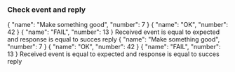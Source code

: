### Check event and reply

<div print="true">
    <e:summary/>
    <e:example name="Event must be received and then a success event must redirected to specified topic">
        <e:given>        
            <e:event-check topicName="test.consume.topic">
                <expected>
                {
                    "name": "Make something good",
                    "number": 7
                }
                </expected>
                <reply topicName="test.success.topic">
                    <success>
                        <protobuf class="com.adven.concordion.extensions.exam.utils.protobuf.TestEntity$Entity">
                        {
                            "name": "OK",
                            "number": 42
                        }
                        </protobuf>
                    </success>
                    <fail>
                        <protobuf class="com.adven.concordion.extensions.exam.utils.protobuf.TestEntity$Entity">
                        {
                            "name": "FAIL",
                            "number": 13
                        }
                        </protobuf>
                    </fail>
                </reply>
            </e:event-check>
        </e:given>
        <e:when>
            <e:set var="successTopic" value="test.success.topic"/>
            <span c:assertTrue="isCorrectResult(#successTopic)">Received event is equal to expected and response is equal to succes reply</span>
        </e:when>
    </e:example>
    <e:example name="Event must be received and then a success event must be send back to topic specified in headers">
        <e:given>        
            <e:event-check topicName="test.consume.topic">
                <expected>
                {
                    "name": "Make something good",
                    "number": 7
                }
                </expected>
                <reply>
                    <success>
                        <protobuf class="com.adven.concordion.extensions.exam.utils.protobuf.TestEntity$Entity">
                        {
                            "name": "OK",
                            "number": 42
                        }
                        </protobuf>
                    </success>
                    <fail>
                        <protobuf class="com.adven.concordion.extensions.exam.utils.protobuf.TestEntity$Entity">
                        {
                            "name": "FAIL",
                            "number": 13
                        }
                        </protobuf>
                    </fail>
                </reply>
            </e:event-check>
        </e:given>
        <e:when>
            <span c:assertTrue="isCorrectResult()">Received event is equal to expected and response is equal to succes reply</span>
        </e:when>
    </e:example>
</div>